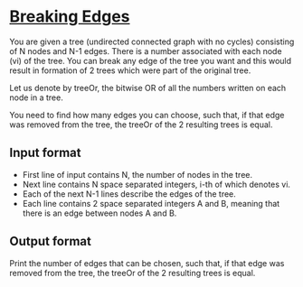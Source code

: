 # [Breaking Edges][link]

You are given a tree (undirected connected graph with no cycles) consisting of N nodes and N-1 edges. There is a number associated with each node (vi) of the tree. You can break any edge of the tree you want and this would result in formation of 2 trees which were part of the original tree.

Let us denote by treeOr, the bitwise OR of all the numbers written on each node in a tree.

You need to find how many edges you can choose, such that, if that edge was removed from the tree, the treeOr of the 2 resulting trees is equal.

## Input format

- First line of input contains N, the number of nodes in the tree.
- Next line contains N space separated integers, i-th of which denotes vi.
- Each of the next N-1 lines describe the edges of the tree.
- Each line contains 2 space separated integers A and B, meaning that there is an edge between nodes A and B.

## Output format

Print the number of edges that can be chosen, such that, if that edge was removed from the tree, the treeOr of the 2 resulting trees is equal.

[link]: https://www.hackerearth.com/practice/algorithms/graphs/depth-first-search/practice-problems/algorithm/breaking-edges-march-circuits-ca482e2a/

